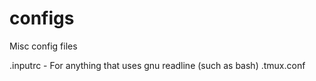 configs
=======

Misc config files

.inputrc - For anything that uses gnu readline (such as bash)
.tmux.conf
